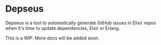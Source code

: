 # Depseus

Depseus is a tool to automatically generate GitHub issues in Elixir repos when it's time to update dependencies,
Elxir or Erlang.

This is a WIP. More docs will be added soon.
